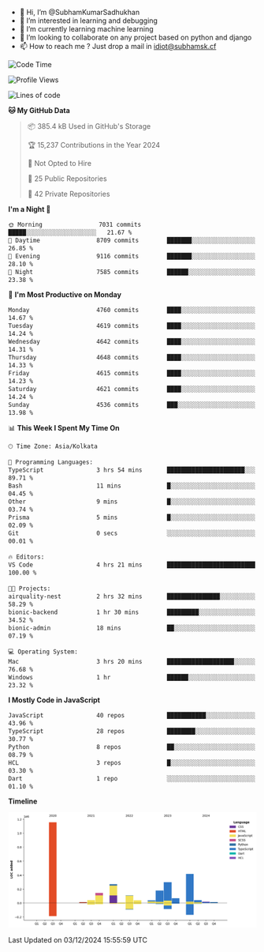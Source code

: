 - 👋 Hi, I’m @SubhamKumarSadhukhan
- 👀 I’m interested in learning and debugging
- 🌱 I’m currently learning machine learning
- 💞️ I’m looking to collaborate on any project based on python and django
- 📫 How to reach me ?
      Just drop a mail in idiot@subhamsk.cf

<!---
SubhamKumarSadhukhan/SubhamKumarSadhukhan is a ✨ special ✨ repository because its `README.md` (this file) appears on your GitHub profile.
You can click the Preview link to take a look at your changes.
--->


<!--START_SECTION:waka-->
![Code Time](http://img.shields.io/badge/Code%20Time-2%2C653%20hrs%2036%20mins-blue)

![Profile Views](http://img.shields.io/badge/Profile%20Views-1-blue)

![Lines of code](https://img.shields.io/badge/From%20Hello%20World%20I%27ve%20Written-2.8%20million%20lines%20of%20code-blue)

**🐱 My GitHub Data** 

> 📦 385.4 kB Used in GitHub's Storage 
 > 
> 🏆 15,237 Contributions in the Year 2024
 > 
> 🚫 Not Opted to Hire
 > 
> 📜 25 Public Repositories 
 > 
> 🔑 42 Private Repositories 
 > 
**I'm a Night 🦉** 

```text
🌞 Morning                7031 commits        █████░░░░░░░░░░░░░░░░░░░░   21.67 % 
🌆 Daytime                8709 commits        ███████░░░░░░░░░░░░░░░░░░   26.85 % 
🌃 Evening                9116 commits        ███████░░░░░░░░░░░░░░░░░░   28.10 % 
🌙 Night                  7585 commits        ██████░░░░░░░░░░░░░░░░░░░   23.38 % 
```
📅 **I'm Most Productive on Monday** 

```text
Monday                   4760 commits        ████░░░░░░░░░░░░░░░░░░░░░   14.67 % 
Tuesday                  4619 commits        ████░░░░░░░░░░░░░░░░░░░░░   14.24 % 
Wednesday                4642 commits        ████░░░░░░░░░░░░░░░░░░░░░   14.31 % 
Thursday                 4648 commits        ████░░░░░░░░░░░░░░░░░░░░░   14.33 % 
Friday                   4615 commits        ████░░░░░░░░░░░░░░░░░░░░░   14.23 % 
Saturday                 4621 commits        ████░░░░░░░░░░░░░░░░░░░░░   14.24 % 
Sunday                   4536 commits        ███░░░░░░░░░░░░░░░░░░░░░░   13.98 % 
```


📊 **This Week I Spent My Time On** 

```text
🕑︎ Time Zone: Asia/Kolkata

💬 Programming Languages: 
TypeScript               3 hrs 54 mins       ██████████████████████░░░   89.71 % 
Bash                     11 mins             █░░░░░░░░░░░░░░░░░░░░░░░░   04.45 % 
Other                    9 mins              █░░░░░░░░░░░░░░░░░░░░░░░░   03.74 % 
Prisma                   5 mins              █░░░░░░░░░░░░░░░░░░░░░░░░   02.09 % 
Git                      0 secs              ░░░░░░░░░░░░░░░░░░░░░░░░░   00.01 % 

🔥 Editors: 
VS Code                  4 hrs 21 mins       █████████████████████████   100.00 % 

🐱‍💻 Projects: 
airquality-nest          2 hrs 32 mins       ███████████████░░░░░░░░░░   58.29 % 
bionic-backend           1 hr 30 mins        █████████░░░░░░░░░░░░░░░░   34.52 % 
bionic-admin             18 mins             ██░░░░░░░░░░░░░░░░░░░░░░░   07.19 % 

💻 Operating System: 
Mac                      3 hrs 20 mins       ███████████████████░░░░░░   76.68 % 
Windows                  1 hr                ██████░░░░░░░░░░░░░░░░░░░   23.32 % 
```

**I Mostly Code in JavaScript** 

```text
JavaScript               40 repos            ███████████░░░░░░░░░░░░░░   43.96 % 
TypeScript               28 repos            ████████░░░░░░░░░░░░░░░░░   30.77 % 
Python                   8 repos             ██░░░░░░░░░░░░░░░░░░░░░░░   08.79 % 
HCL                      3 repos             █░░░░░░░░░░░░░░░░░░░░░░░░   03.30 % 
Dart                     1 repo              ░░░░░░░░░░░░░░░░░░░░░░░░░   01.10 % 
```



**Timeline**

![Lines of Code chart](https://raw.githubusercontent.com/SubhamKumarSadhukhan/SubhamKumarSadhukhan/main/assets/bar_graph.png)


 Last Updated on 03/12/2024 15:55:59 UTC
<!--END_SECTION:waka-->
